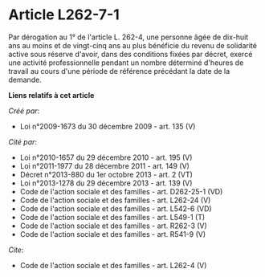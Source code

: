# Article L262-7-1

Par dérogation au 1° de l'article L. 262-4, une personne âgée de dix-huit ans au moins et de vingt-cinq ans au plus bénéficie
du revenu de solidarité active sous réserve d'avoir, dans des conditions fixées par décret, exercé une activité
professionnelle pendant un nombre déterminé d'heures de travail au cours d'une période de référence précédant la date de la
demande.

**Liens relatifs à cet article**

_Créé par_:

  - Loi n°2009-1673 du 30 décembre 2009 - art. 135 (V)

_Cité par_:

  - Loi n°2010-1657 du 29 décembre 2010 - art. 195 (V)
  - Loi n°2011-1977 du 28 décembre 2011 - art. 149 (V)
  - Décret n°2013-880 du 1er octobre 2013 - art. 2 (VT)
  - Loi n°2013-1278 du 29 décembre 2013 - art. 139 (V)
  - Code de l'action sociale et des familles - art. D262-25-1 (VD)
  - Code de l'action sociale et des familles - art. L262-24 (V)
  - Code de l'action sociale et des familles - art. L542-6 (VD)
  - Code de l'action sociale et des familles - art. L549-1 (T)
  - Code de l'action sociale et des familles - art. R262-3 (V)
  - Code de l'action sociale et des familles - art. R541-9 (V)

_Cite_:

  - Code de l'action sociale et des familles - art. L262-4 (V)
